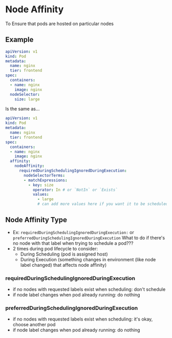 # Node Affinity
To Ensure that pods are hosted on particular nodes

## Example
```yaml
apiVersion: v1
kind: Pod
metadata:
  name: nginx
  tier: frontend
spec:
  containers:
  - name: nginx
    image: nginx
  nodeSelector:
    size: large
```
Is the same as...

```yaml
apiVersion: v1
kind: Pod
metadata:
  name: nginx
  tier: frontend
spec:
  containers:
  - name: nginx
    image: nginx
  affinity:
    nodeAffinity:
      requiredDuringSchedulingIgnoredDuringExecution:
        nodeSelectorTerms:
        - matchExpressions:
          - key: size
            operator: In # or `NotIn` or `Exists`
            values:
              - large
              # can add more values here if you want it to be scheduled on other sizes too
```

## Node Affinity Type
- Ex: `requiredDuringSchedulingIgnoredDuringExecution:` or `preferredDuringSchedulingIgnoredDuringExecution`
What to do if there's no node with that label when trying to schedule a pod???
- 2 times during pod lifecycle to consider:
    - During Scheduling (pod is assigned host)
    - During Execution (something changes in environment (like node label changed) that affects node affinity)

### requiredDuringSchedulingIgnoredDuringExecution
- if no nodes with requested labels exist when scheduling: don't schedule
- if node label changes when pod already running: do nothing

### preferredDuringSchedulingIgnoredDuringExecution
- if no nodes with requested labels exist when scheduling: it's okay, choose another pod
- if node label changes when pod already running: do nothing